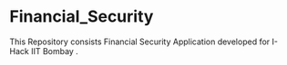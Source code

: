 # Financial_Security
This Repository consists Financial Security Application developed for I-Hack IIT Bombay .
